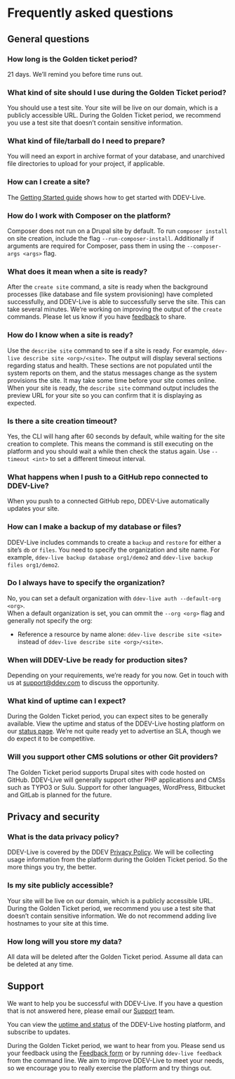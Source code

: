 # Frequently asked questions
## General questions
### How long is the Golden ticket period?
21 days. We’ll remind you before time runs out.
### What kind of site should I use during the Golden Ticket period?
You should use a test site. Your site will be live on our domain, which is a publicly accessible URL. During the Golden Ticket period, we recommend you use a test site that doesn’t contain sensitive information.
### What kind of file/tarball do I need to prepare?
You will need an export in archive format of your database, and unarchived file directories to upload for your project, if applicable.
### How can I create a site?
The [Getting Started guide](https://docs.ddev.com/getting-started/) shows how to get started with DDEV-Live.
### How do I work with Composer on the platform?
Composer does not run on a Drupal site by default. To run `composer install` on site creation, include the flag `--run-composer-install`. Additionally if arguments are required for Composer, pass them in using the `--composer-args <args>` flag. 
### What does it mean when a site is ready?
After the `create site` command, a site is ready when the background processes (like database and file system provisioning) have completed successfully, and DDEV-Live is able to successfully serve the site. This can take several minutes.
We’re working on improving the output of the `create` commands. Please let us know if you have [feedback](https://dash.ddev.com/feedback/) to share.
### How do I know when a site is ready?
Use the `describe site` command to see if a site is ready. For example, `ddev-live describe site <org>/<site>`. The output will display several sections regarding status and health. These sections are not populated until the system reports on them, and the status messages change as the system provisions the site.
It may take some time before your site comes online.  
When your site is ready, the `describe site` command output includes the preview URL for your site so you can confirm that it is displaying as expected.
### Is there a site creation timeout?
Yes, the CLI will hang after 60 seconds by default, while waiting for the site creation to complete. This means the command is still executing on the platform and you should wait a while then check the status again. Use  `--timeout <int>` to set a different timeout interval.
### What happens when I push to a GitHub repo connected to DDEV-Live?
When you push to a connected GitHub repo, DDEV-Live automatically updates your site.
### How can I make a backup of my database or files?
DDEV-Live includes commands to create a `backup` and `restore` for either a site’s `db` or `files`. You need to specify the organization and site name. For example, `ddev-live backup database org1/demo2` and `ddev-live backup files org1/demo2`.
### Do I always have to specify the organization?
No, you can set a default organization with `ddev-live auth --default-org <org>`.  
When a default organization is set, you can ommit the `--org <org>` flag and generally not specify the org:
- Reference a resource by name alone: `ddev-live describe site <site>` instead of `ddev-live describe site <org>/<site>`.

### When will DDEV-Live be ready for production sites?
Depending on your requirements, we’re ready for you now. Get in touch with us at support@ddev.com to discuss the opportunity.
### What kind of uptime can I expect?
During the Golden Ticket period, you can expect sites to be generally available. View the uptime and status of the DDEV-Live hosting platform on our [status page](https://status.ddev.com/). We’re not quite ready yet to advertise an SLA, though we do expect it to be competitive.
### Will you support other CMS solutions or other Git providers?
The Golden Ticket period supports Drupal sites with code hosted on GitHub. DDEV-Live will generally support other PHP applications and CMSs such as TYPO3 or Sulu. Support for other languages, WordPress, Bitbucket and GitLab is planned for the future.
## Privacy and security
### What is the data privacy policy?
DDEV-Live is covered by the DDEV [Privacy Policy](https://www.ddev.com/privacy-policy/). We will be collecting usage information from the platform during the Golden Ticket period. So the more things you try, the better.
### Is my site publicly accessible?
Your site will be live on our domain, which is a publicly accessible URL. During the Golden Ticket period, we recommend you use a test site that doesn’t contain sensitive information. We do not recommend adding live hostnames to your site at this time.
### How long will you store my data?
All data will be deleted after the Golden Ticket period. Assume all data can be deleted at any time.
## Support
We want to help you be successful with DDEV-Live. If you have a question that is not answered here, please email our [Support](mailto:support@ddev.com) team.

You can view the [uptime and status](https://status.ddev.com/) of the DDEV-Live hosting platform, and subscribe to updates.

During the Golden Ticket period, we want to hear from you. Please send us your feedback using the [Feedback form](https://dash.ddev.com/feedback/) or by running `ddev-live feedback` from the command line. We aim to improve  DDEV-Live to meet your needs, so we encourage you to really exercise the platform and try things out.
